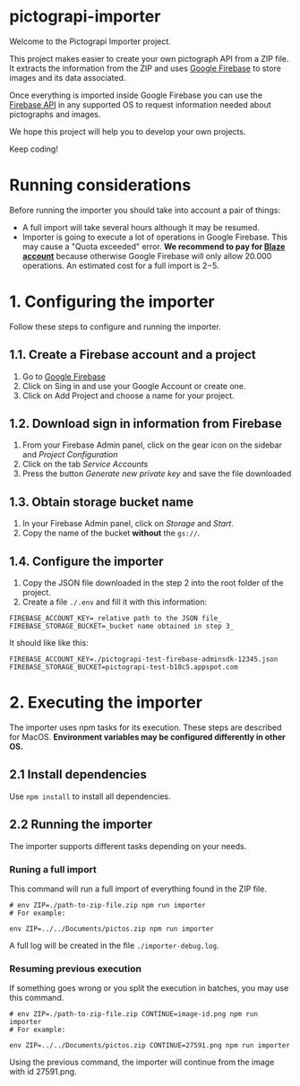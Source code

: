 # pictograpi-importer

Welcome to the Pictograpi Importer project.

This project makes easier to create your own pictograph API from a ZIP file. It extracts the information from the ZIP and uses [Google Firebase](https://firebase.google.com) to store images and its data associated.

Once everything is imported inside Google Firebase you can use the [Firebase API](https://firebase.google.com/docs/) in any supported OS to request information needed about pictographs and images.

We hope this project will help you to develop your own projects.

Keep coding!

# Running considerations

Before running the importer you should take into account a pair of things:

* A full import will take several hours although it may be resumed.
* Importer is going to execute a lot of operations in Google Firebase. This may cause a "Quota exceeded" error. **We recommend to pay for [Blaze account](https://firebase.google.com/pricing/?authuser=0)** because otherwise Google Firebase will only allow 20.000 operations. An estimated cost for a full import is 2$-5$.

# 1. Configuring the importer

Follow these steps to configure and running the importer.

## 1.1. Create a Firebase account and a project

1.  Go to [Google Firebase](https://firebase.google.com)
2.  Click on Sing in and use your Google Account or create one.
3.  Click on Add Project and choose a name for your project.

## 1.2. Download sign in information from Firebase

1.  From your Firebase Admin panel, click on the gear icon on the sidebar and _Project Configuration_
2.  Click on the tab _Service Accounts_
3.  Press the button _Generate new private key_ and save the file downloaded

## 1.3. Obtain storage bucket name

1.  In your Firebase Admin panel, click on _Storage_ and _Start_.
2.  Copy the name of the bucket **without** the `gs://`.

## 1.4. Configure the importer

1.  Copy the JSON file downloaded in the step 2 into the root folder of the project.
2.  Create a file `./.env` and fill it with this information:

```
FIREBASE_ACCOUNT_KEY=_relative path to the JSON file_
FIREBASE_STORAGE_BUCKET=_bucket name obtained in step 3_
```

It should like like this:

```
FIREBASE_ACCOUNT_KEY=./pictograpi-test-firebase-adminsdk-12345.json
FIREBASE_STORAGE_BUCKET=pictograpi-test-b18c5.appspot.com
```

# 2. Executing the importer

The importer uses npm tasks for its execution. These steps are described for MacOS. **Environment variables may be configured differently in other OS.**

## 2.1 Install dependencies

Use `npm install` to install all dependencies.

## 2.2 Running the importer

The importer supports different tasks depending on your needs.

### Runing a full import

This command will run a full import of everything found in the ZIP file.

```
# env ZIP=./path-to-zip-file.zip npm run importer
# For example:

env ZIP=../../Documents/pictos.zip npm run importer
```

A full log will be created in the file `./importer-debug.log`.

### Resuming previous execution

If something goes wrong or you split the execution in batches, you may use this command.

```
# env ZIP=./path-to-zip-file.zip CONTINUE=image-id.png npm run importer
# For example:

env ZIP=../../Documents/pictos.zip CONTINUE=27591.png npm run importer
```

Using the previous command, the importer will continue from the image with id 27591.png.
